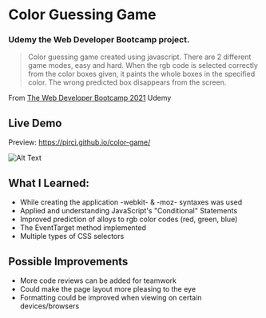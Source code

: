 # Color Guessing Game

### Udemy the Web Developer Bootcamp project.

> Color guessing game created using javascript. There are 2 different game modes, easy and hard. When the rgb code is selected correctly from the color boxes given, it paints the whole boxes in the specified color. The wrong predicted box disappears from the screen.


From [The Web Developer Bootcamp 2021](https://www.udemy.com/course/the-web-developer-bootcamp/learn/lecture/22587506?start=15#overview) Udemy

## Live Demo

Preview:  https://pirci.github.io/color-game/


![Alt Text](https://media.giphy.com/media/ReWd33FK0ZM3e6PX86/giphy.gif)


## What I Learned:

- While creating the application -webkit- & -moz- syntaxes was used
- Applied and understanding JavaScript's "Conditional" Statements
- Improved prediction of alloys to rgb color codes (red, green, blue)
- The EventTarget method implemented
- Multiple types of CSS selectors



## Possible Improvements

- More code reviews can be added for teamwork
- Could make the page layout more pleasing to the eye
- Formatting could be improved when viewing on certain devices/browsers




